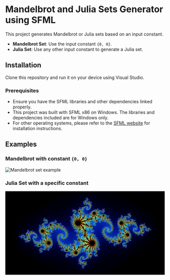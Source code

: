 # Mandelbrot and Julia Sets Generator using SFML

This project generates Mandelbrot or Julia sets based on an input constant.

- **Mandelbrot Set**: Use the input constant `{0, 0}`.
- **Julia Set**: Use any other input constant to generate a Julia set.

## Installation

Clone this repository and run it on your device using Visual Studio.

### Prerequisites

- Ensure you have the SFML libraries and other dependencies linked properly.
- This project was built with SFML x86 on Windows. The libraries and dependencies included are for Windows only.
- For other operating systems, please refer to the [SFML website](https://www.sfml-dev.org) for installation instructions.

## Examples

### Mandelbrot with constant `{0, 0}`

![Mandelbrot set example](sfml/assets/mandelbrot_example.png)

### Julia Set with a specific constant

![Julia set example](sfml/assets/julia%20set%20example.png)
